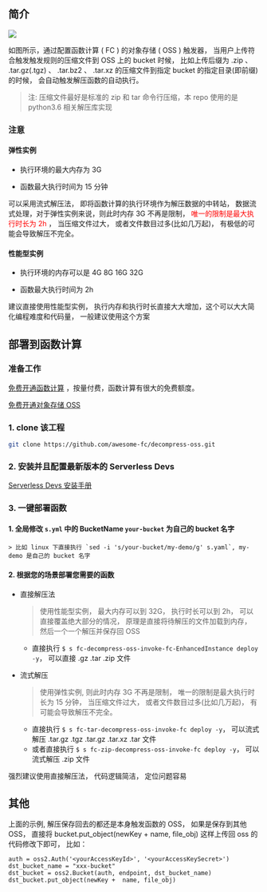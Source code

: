 ## 简介

![](https://img.alicdn.com/imgextra/i1/O1CN01PNuj1t1uYUXk2K9Cb_!!6000000006049-2-tps-1876-648.png)

如图所示，通过配置函数计算 ( FC ) 的对象存储 ( OSS ) 触发器， 当用户上传符合触发触发规则的压缩文件到 OSS 上的 bucket 时候， 比如上传后缀为 .zip 、 .tar.gz(.tgz) 、 .tar.bz2 、 .tar.xz 的压缩文件到指定 bucket 的指定目录(即前缀)的时候， 会自动触发解压函数的自动执行。

> 注: 压缩文件最好是标准的 zip 和 tar 命令行压缩，本 repo 使用的是 python3.6 相关解压库实现

### 注意

#### 弹性实例

- 执行环境的最大内存为 3G

- 函数最大执行时间为 15 分钟

可以采用流式解压法， 即将函数计算的执行环境作为解压数据的中转站， 数据流式处理，对于弹性实例来说，则此时内存 3G 不再是限制， <font color=red>唯一的限制是最大执行时长为 2h </font>， 当压缩文件过大， 或者文件数目过多(比如几万起)， 有极低的可能会导致解压不完全。

#### 性能型实例

- 执行环境的内存可以是 4G 8G 16G 32G

- 函数最大执行时间为 2h

建议直接使用性能型实例， 执行内存和执行时长直接大大增加，这个可以大大简化编程难度和代码量， 一般建议使用这个方案

## 部署到函数计算

### 准备工作

[免费开通函数计算](https://statistics.functioncompute.com/?title=函数计算对文件进行压缩和解压缩使用总结&theme=fc-oss-decompress&author=rsong&src=article&url=http://fc.console.aliyun.com) ，按量付费，函数计算有很大的免费额度。

[免费开通对象存储 OSS](https://oss.console.aliyun.com/)

### 1. clone 该工程

```bash
git clone https://github.com/awesome-fc/decompress-oss.git
```

### 2. 安装并且配置最新版本的 Serverless Devs

[Serverless Devs 安装手册](https://www.serverless-devs.com/docs/install)

### 3. 一键部署函数

#### 1. 全局修改 `s.yml` 中的 BucketName `your-bucket` 为自己的 bucket 名字
    > 比如 linux 下直接执行 `sed -i 's/your-bucket/my-demo/g' s.yaml`, my-demo 是自己的 bucket 名字

#### 2. 根据您的场景部署您需要的函数
- 直接解压法
  > 使用性能型实例， 最大内存可以到 32G， 执行时长可以到 2h， 可以直接覆盖绝大部分的情况， 原理是直接将待解压的文件加载到内存， 然后一个一个解压并保存回 OSS
  - 直接执行 `$ s fc-decompress-oss-invoke-fc-EnhancedInstance deploy -y`， 可以直接 .gz .tar .zip 文件

- 流式解压
  > 使用弹性实例, 则此时内存 3G 不再是限制， 唯一的限制是最大执行时长为 15 分钟， 当压缩文件过大， 或者文件数目过多(比如几万起)， 有可能会导致解压不完全。
    - 直接执行 `$ s fc-tar-decompress-oss-invoke-fc deploy -y`， 可以流式解压 .tar.gz .tgz  .tar.gz  .tar.xz  .tar 文件
    - 或者直接执行 `$ s fc-zip-decompress-oss-invoke-fc deploy -y`， 可以流式解压 .zip 文件

强烈建议使用直接解压法， 代码逻辑简洁， 定位问题容易

## 其他
上面的示例, 解压保存回去的都还是本身触发函数的 OSS， 如果是保存到其他 OSS， 直接将 bucket.put_object(newKey + name, file_obj) 这样上传回 oss 的代码修改下即可， 比如：

```
auth = oss2.Auth('<yourAccessKeyId>', '<yourAccessKeySecret>')
dst_bucket_name = "xxx-bucket"
dst_bucket = oss2.Bucket(auth, endpoint, dst_bucket_name)  
dst_bucket.put_object(newKey +  name, file_obj)
```
